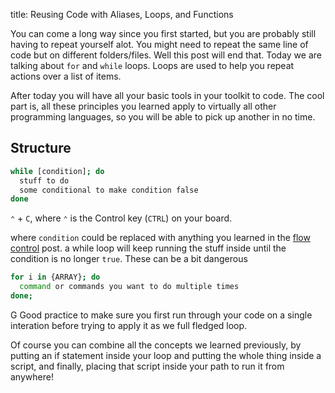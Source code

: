 
title: Reusing Code with Aliases, Loops, and Functions


You can come a long way since you first started, but you are probably still having to repeat yourself alot.
You might need to repeat the same line of code but on different folders/files.
Well this post will end that.
Today we are talking about `for` and `while` loops.
Loops are used to help you repeat actions over a list of items.

After today you will have all your basic tools in your toolkit to code.
The cool part is, all these principles you learned apply to virtually all other programming languages, so you will be able to pick up another in no time.


## Structure

```bash
while [condition]; do
  stuff to do
  some conditional to make condition false
done
```

`⌃` + `C`, where `⌃` is the Control key (`CTRL`) on your board.

where `condition` could be replaced with anything you learned in the [flow control][flow-control] post.
a while loop will keep running the stuff inside until the condition is no longer `true`. These can be a bit dangerous

```bash
for i in {ARRAY}; do
  command or commands you want to do multiple times
done;
```

G
Good practice to make sure you first run through your code on a single interation before trying to apply it as we full fledged loop.


Of course you can combine all the concepts we learned previously, by putting an if statement inside your loop and putting the whole thing inside a script, and finally, placing that script inside your path to run it from anywhere!



[flow-control]: 
https://www.cyberciti.biz/faq/bash-while-loop/
